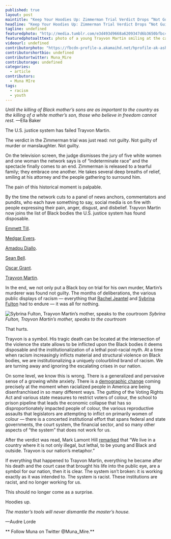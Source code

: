 ```yaml
---
published: true
layout: post
maintitle: "Keep Your Hoodies Up: Zimmerman Trial Verdict Drops “Not Guilty”  - {Young}ist"
headline: "Keep Your Hoodies Up: Zimmerman Trial Verdict Drops “Not Guilty” "
tagline: undefined
featuredphoto: "http://media.tumblr.com/e3d493d9668a6209347d6b3650bfbc46/tumblr_inline_mpwqt7ehDc1qz4rgp.jpg"
featuredphotoalttext: photo of a young Trayvon Martin smiling at the camera
videourl: undefined
contributorphoto: "https://fbcdn-profile-a.akamaihd.net/hprofile-ak-ash3/c0.0.180.180/s160x160/1424264_10151984679891726_511706797_a.jpg"
contributorshortbio: undefined
contributortwitter: Muna_Mire
contributorage: undefined
categories: 
  - article
contributors: 
  - Muna MIre
tags: 
  - racism
  - youth
---
```


_Until the killing of Black mother’s sons are as important to the country as the killing of a white mother’s son, those who believe in freedom cannot rest._
—Ella Baker

The U.S. justice system has failed Trayvon Martin.

The verdict in the Zimmerman trial was just read: not guilty. Not guilty of murder or manslaughter. Not guilty.

On the television screen, the judge dismisses the jury of five white women and one woman the network says is of “indeterminate race” and the spectacle finally comes to an end. Zimmerman is released to a tearful family; they embrace one another. He takes several deep breaths of relief, smiling at his attorney and the people gathering to surround him.

The pain of this historical moment is palpable.

By the time the network cuts to a panel of news anchors, commentators and pundits, who each have something to say, social media is on fire with people expressing their pain, anger, disgust, and disbelief. Trayvon Martin now joins the list of Black bodies the U.S. justice system has found disposable.

[Emmett Till](http://en.wikipedia.org/wiki/Emmett_Till).

[Medgar Evers](http://en.wikipedia.org/wiki/Medgar_Evers).

[Amadou Diallo](http://en.wikipedia.org/wiki/Amadou_Diallo_shooting).

[Sean Bell](http://en.wikipedia.org/wiki/Sean_Bell_shooting_incident).

[Oscar Grant](https://en.wikipedia.org/wiki/BART_Police_shooting_of_Oscar_Grant).

[Trayvon Martin](http://en.wikipedia.org/wiki/Shooting_of_Trayvon_Martin).

In the end, we not only put a Black boy on trial for his own murder, Martin’s murderer was found not guilty. The months of deliberations, the various public displays of racism — everything that [Rachel Jeantel](http://colorlines.com/archives/2013/06/zimmerman_case_update_rachel_jeantel_is_not_on_trial.html) and [Sybrina Fulton](http://colorlines.com/archives/2013/07/sabrina_fulton_takes_the_stand_my_son_is_trayvon_martin_hes_in_heaven.html) had to endure — it was all for nothing.

![](http://media.tumblr.com/cebb63fc7f64c35c0630938002726789/tumblr_inline_mpwqu2AQYY1qz4rgp.jpg "Sybrina Fulton, Trayvon Martin’s mother, speaks to the courtroom")
_Sybrina Fulton, Trayvon Martin’s mother, speaks to the courtroom_

That hurts.  

Trayvon is a symbol. His tragic death can be located at the intersection of the violence the state allows to be inflicted upon the Black bodies it deems disposable and the institutionalization of a lethal post-racial myth. At a time when racism increasingly inflicts material and structural violence on Black bodies, we are institutionalizing a uniquely colourblind brand of racism. We are turning away and ignoring the escalating crises in our nation.

On some level, we know this is wrong. There is a generalized and pervasive sense of a growing white anxiety. There is a [demographic change](http://colorlines.com/archives/2011/08/colorlines_poll_a_people_of_color_majority_in_the_us_meh_so_what.html) coming precisely at the moment when racialized people in America are being disenfranchised in so many different ways. The gutting of the Voting Rights Act and various state measures to restrict voters of colour, the school to prison pipeline that leads the economic collapse that has so disproportionately impacted people of colour, the various reproductive assaults that legislators are attempting to inflict on primarily women of colour — there is a concerted institutional effort that spans federal and state governments, the court system, the financial sector, and so many other aspects of “the system” that does not work for us.

After the verdict was read, Mark Lamont Hill [remarked](http://necolebitchie.com/2013/07/13/george-zimmerman-found-not-guilty-trayvon-martins-parents-celebs-react/) that “We live in a country where it is not only illegal, but lethal, to be young and Black and outside. Trayvon is our nation’s metaphor.”

If everything that happened to Trayvon Martin, everything he became after his death and the court case that brought his life into the public eye, are a symbol for our nation, then it is clear. The system isn’t broken: it is working exactly as it was intended to. The system is racist. These institutions are racist, and no longer working for us.

This should no longer come as a surprise.

Hoodies up.

_The master’s tools will never dismantle the master’s house._

—Audre Lorde

** Follow Muna on Twitter @Muna_Mire.**